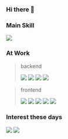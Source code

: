 ### Hi there 👋

<!-- 
Here are some ideas to get you started:

- 🔭 I’m currently working on ...
- 🌱 I’m currently learning ...
- 👯 I’m looking to collaborate on ...
- 🤔 I’m looking for help with ...
- 💬 Ask me about ...
- 📫 How to reach me: ...
- 😄 Pronouns: ...
- ⚡ Fun fact: ... 
-->

### Main Skill

<div>
    <img src="https://img.shields.io/badge/Java-red?style=flat&logo=java&logoColor=white"/>
</div>

### At Work

> backend
> <div>
>   <img src="https://img.shields.io/badge/SpringBoot-brightgreen?style=flat-square&logo=springboot&logoColor=white"/>
>   <img src="https://img.shields.io/badge/MySQL-orange?style=flat-square&logo=mysql&logoColor=white"/>
>   <img src="https://img.shields.io/badge/EC2-yellow?style=flat-square&logo=amazonaws&logoColor=white"/>
>   <img src="https://img.shields.io/badge/RDS-yellow?style=flat-square&logo=amazonaws&logoColor=white"/>
> </div>

> frontend
> <div>
>   <img src="https://img.shields.io/badge/React-blue?style=flat-square&logo=react&logoColor=white"/>
>   <img src="https://img.shields.io/badge/TypeScript-blue?style=flat-square&logo=typescript&logoColor=white"/>
>   <img src="https://img.shields.io/badge/HTML-orange?style=flat-square&logo=html5&logoColor=white"/>
>   <img src="https://img.shields.io/badge/CSS-blue?style=flat-square&logo=css3&logoColor=white"/>
>   <img src="https://img.shields.io/badge/Javascript-yellow?style=flat-square&logo=javascript&logoColor=white"/>
> </div>

### Interest these days

<div>
    <img src="https://img.shields.io/badge/Go-blue?style=flat-square&logo=goland&logoColor=white"/>
    <img src="https://img.shields.io/badge/Swift-orange?style=flat-square&logo=swift&logoColor=white"/>
</div>
